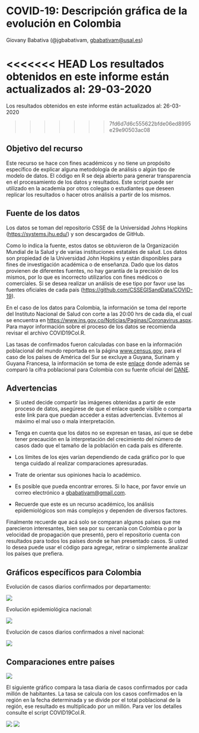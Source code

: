# COVID-19: Descripción gráfica de la evolución en Colombia

Giovany Babativa (@jgbabativam, gbabativam@usal.es)

<<<<<<< HEAD
Los resultados obtenidos en este informe están actualizados al: 29-03-2020
=======
Los resultados obtenidos en este informe están actualizados al: 26-03-2020
>>>>>>> 7fd6d7d6c555622bfde06ed8995e29e90503ac08


## Objetivo del recurso

Este recurso se hace con fines académicos y no tiene un propósito específico de explicar alguna metodología de análisis o algún tipo de modelo de datos. El código en R se deja abierto para generar transparencia en el procesamiento de los datos y resultados. Este script puede ser utilizado en la academia por otros colegas o estudiantes que deseen replicar los resultados o hacer otros análisis a partir de los mismos.

## Fuente de los datos

Los datos se toman del repositorio CSSE de la Universidad Johns Hopkins (https://systems.jhu.edu/) y son descargados de GitHub. 

Como lo indica la fuente, estos datos se obtuvieron de la Organización Mundial de la Salud y de varias instituciones estatales de salud. Los datos son propiedad de la Universidad John Hopkins y están disponibles para fines de investigación académica o de enseñanza. Dado que los datos provienen de diferentes fuentes, no hay garantía de la precisión de los mismos, por lo que es incorrecto utilizarlos con fines médicos o comerciales. Si se desea realizar un análisis de ese tipo por favor use las fuentes oficiales de cada país (https://github.com/CSSEGISandData/COVID-19). 

En el caso de los datos para Colombia, la información se toma del reporte del Instituto Nacional de Salud con corte a las 20:00 hrs de cada día, el cual se encuentra en https://www.ins.gov.co/Noticias/Paginas/Coronavirus.aspx. Para mayor información sobre el proceso de los datos se recomienda revisar el archivo COVID19Col.R. 

Las tasas de confirmados fueron calculadas con base en la información poblacional del mundo reportada en la página www.census.gov, para el caso de los países de América del Sur se excluye a Guyana, Surinam y Guyana Francesa, la información se toma de este <a href="https://es.wikipedia.org/wiki/Anexo:Pa%C3%ADses_de_Am%C3%A9rica_del_Sur_por_poblaci%C3%B3n">enlace</a> donde además se comparó la cifra poblacional para Colombia con su fuente oficial del <a href="https://www.dane.gov.co/index.php/estadisticas-por-tema/demografia-y-poblacion/proyecciones-de-poblacion">DANE</a>.

## Advertencias

- Si usted decide compartir las imágenes obtenidas a partir de este  proceso de datos, asegúrese de que el enlace quede visible o comparta este link para que puedan acceder a estas advertencias. Evitemos al máximo el mal uso o mala interpretación.

- Tenga en cuenta que los datos no se expresan en tasas, así que se debe tener precaución en la interpretación del crecimiento del número de casos dado que el tamaño de la población en cada país es diferente.

- Los límites de los ejes varían dependiendo de cada gráfico por lo que tenga cuidado al realizar comparaciones apresuradas.

- Trate de orientar sus opiniones hacía lo académico.

- Es posible que pueda encontrar errores. Si lo hace, por favor envíe un correo electrónico a gbabativam@gmail.com.

- Recuerde que este es un recurso académico, los análisis epidemiológicos son más complejos y dependen de diversos factores.

Finalmente recuerde que acá solo se comparan algunos países que me parecieron interesantes, bien sea por su cercanía con Colombia o por la velocidad de propagación que presentó, pero el repositorio cuenta con resultados para todos los países donde se han presentado casos. Si usted lo desea puede usar el código para agregar, retirar o simplemente analizar los países que prefiera.
## Gráficos específicos para Colombia
Evolución de casos diarios confirmados por departamento:

<image src="images/EvolMapCol.gif"> 

Evolución epidemiológica nacional:

<image src="images/TendEpidMultivar.png"> 

Evolución de casos diarios confirmados a nivel nacional:

<image src="images/EvolCol.gif"> 
  
## Comparaciones entre países

<image src="images/compara.png"> 

El siguiente gráfico compara la tasa diaria de casos confirmados por cada millón de habitantes. La tasa se calcula con los casos confirmados en la región en la fecha determinada y se divide por el total poblacional de la región, ese resultado es multiplicado por un millón. Para ver los detalles consulte el script COVID19Col.R.

<image src="images/TasaContagio.png">

<image src="images/worldmap.png"> 